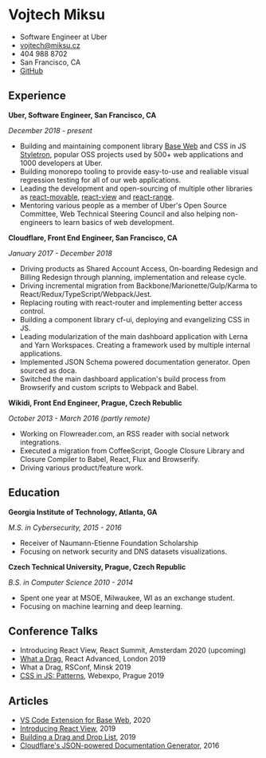 # Vojtech Miksu

- Software Engineer at Uber
- vojtech@miksu.cz
- 404 988 8702
- San Francisco, CA
- [GitHub](https://github.com/tajo)

## Experience

**Uber, Software Engineer, San Francisco, CA**

_December 2018 - present_

- Building and maintaining component library [Base Web](https://baseweb.design) and CSS in JS [Styletron](https://www/styletron.org), popular OSS projects used by 500+ web applications and 1000 developers at Uber.
- Building monorepo tooling to provide easy-to-use and realiable visual regression testing for all of our web applications.
- Leading the development and open-sourcing of multiple other libraries as [react-movable](https://github.com/tajo/react-movable), [react-view](https://github.com/uber/react-view) and [react-range](https://github.com/tajo/react-range).
- Mentoring various people as a member of Uber's Open Source Committee, Web Technical Steering Council and also helping non-engineers to learn basics of web development.

**Cloudflare, Front End Engineer, San Francisco, CA**

_January 2017 - December 2018_

- Driving products as Shared Account Access, On-boarding Redesign and Billing Redesign through planning, implementation and release cycle.
- Driving incremental migration from Backbone/Marionette/Gulp/Karma to React/Redux/TypeScript/Webpack/Jest.
- Replacing routing with react-router and implementing better access control.
- Building a component library cf-ui, deploying and evangelizing CSS in JS.
- Leading modularization of the main dashboard application with Lerna and Yarn Workspaces. Creating a framework used by multiple internal applications.
- Implemented JSON Schema powered documentation generator. Open sourced as doca.
- Switched the main dashboard application's build process from Browserify and custom scripts to Webpack and Babel.

**Wikidi, Front End Engineer, Prague, Czech Rebublic**

_October 2013 - March 2016 (partly remote)_

- Working on Flowreader.com, an RSS reader with social network integrations.
- Executed a migration from CoffeeScript, Google Closure Library and Closure Compiler to Babel, React, Flux and Browserify.
- Driving various product/feature work.

## Education

**Georgia Institute of Technology, Atlanta, GA**

_M.S. in Cybersecurity, 2015 - 2016_

- Receiver of Naumann-Etienne Foundation Scholarship
- Focusing on network security and DNS datasets visualizations.

**Czech Technical University, Prague, Czech Republic**

_B.S. in Computer Science 2010 - 2014_

- Spent one year at MSOE, Milwaukee, WI as an exchange student.
- Focusing on machine learning and deep learning.

## Conference Talks

- Introducing React View, React Summit, Amsterdam 2020 (upcoming)
- [What a Drag](https://www.youtube.com/watch?v=y_XkQ2qMTSA), React Advanced, London 2019
- What a Drag, RSConf, Minsk 2019
- [CSS in JS: Patterns](https://slideslive.com/38910574/css-in-js-patterns), Webexpo, Prague 2019

## Articles

- [VS Code Extension for Base Web](https://baseweb.design/blog/vs-code-extension/), 2020
- [Introducing React View](https://baseweb.design/blog/introducing-react-view/), 2019
- [Building a Drag and Drop List](https://baseweb.design/blog/drag-and-drop-list/), 2019
- [Cloudflare's JSON-powered Documentation Generator](https://blog.cloudflare.com/cloudflares-json-powered-documentation-generator/), 2016
